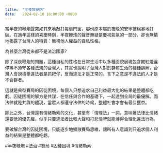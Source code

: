 ```yaml
---
title:  "半夜放鞭炮"
date:   2024-02-10 10:00:00 +0800
---
```


當半夜的鞭炮聲突如其來地敲打每扇門窗，那份原本屬於夜晚的安寧被粗暴地打破。在過年這樣的喜慶時刻，半夜鞭炮的聲音無疑是慶祝氣氛的一部分，卻也無情地揭露了台灣人的特質：無視他人權益的自私性格。

為甚麼台灣從來都不是法治國家?

除了深夜鞭炮的問題，這種自私的性格在日常生活中以多種面貌展現包含闖紅燈違停等不遵守各種法規的台灣人，其實也說明了台灣人對於群體生活的種種誤解，台灣人會說檢舉違法者是抓耙仔，反而違法才是正常的。言下之意是不違法的人才是不合群者。

這就是典型賽局的囚徒困境，每個人只想追求自己利益最大化的結果是整體都吃虧。囚徒困境的解方是共謀，在信任與合作的基礎下，一起達到全局的最優解。而法律就是共謀的體現，當眾人都遵守法律的時候，整體社會才會有最佳獲益。

除此之外，台灣還有情緒勒索的文化，甚至有「情理法」一詞，意味著法律比情緒還要低的優先權，似乎只要違法者比較大聲和打悲情牌就能博得合理化違法行為。

要破解台灣的囚徒困境，只能逐步地擴散賽局思維，讓所有人意識到只追求個人利益的結果是整體都吃虧。

#半夜鞭炮 #法治 #賽局 #囚徒困境 #情緒勒索